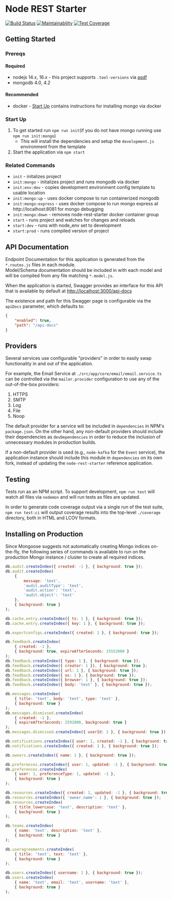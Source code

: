 # Node REST Starter

[![Build Status](https://travis-ci.org/Asymmetrik/node-rest-starter.svg?branch=develop)](https://travis-ci.org/Asymmetrik/node-rest-starter)
[![Maintainability](https://api.codeclimate.com/v1/badges/38b36e9f561532e17b23/maintainability)](https://codeclimate.com/github/Asymmetrik/node-rest-starter/maintainability)
[![Test Coverage](https://api.codeclimate.com/v1/badges/38b36e9f561532e17b23/test_coverage)](https://codeclimate.com/github/Asymmetrik/node-rest-starter/test_coverage)

## Getting Started

### Prereqs

#### Required

- nodejs 14.x, 16.x - this project supports `.tool-versions` via [asdf](https://asdf-vm.com/)
- mongodb 4.0, 4.2

#### Recommended

- docker - [Start Up](#start-up) contains instructions for installing mongo via docker

### Start Up

1. To get started run `npm run init`(if you do not have mongo running use `npm run init:mongo`)
   - This will install the dependencies and setup the `development.js` environment from the template
1. Start the application via `npm start`

### Related Commands

- `init` - initalizes project
- `init:mongo` - initalizes project and runs mongodb via docker
- `init:env:dev` - copies development environment config template to usable location
- `init:mongo:up` - uses docker compose to run containerized mongodb
- `init:mongo:express` - uses docker compose to run mongo express at http://localhost:8081 for mongo debugging
- `init:mongo:down` - removes node-rest-starter docker container group
- `start` - runs project and watches for changes and reloads
- `start:dev` - runs with node_env set to development
- `start:prod` - runs compiled version of project

## API Documentation

Endpoint Documentation for this application is generated from the `*.routes.js` files in each module.  
Model/Schema documentation should be included in with each model and will be compiled from any file matching `*.model.js`.

When the application is started, Swagger provides an interface for this API that is available by default at <http://localhost:3000/api-docs>

The existence and path for this Swagger page is configurable via the `apiDocs` parameter, which defaults to:

```json
{
	"enabled": true,
	"path": "/api-docs"
}
```

## Providers

Several services use configurable "providers" in order to easily swap functionality in and out of the application.

For example, the Email Service at `./src/app/core/email/email.service.ts` can be controlled via the `mailer.provider` configuration to use any of the out-of-the-box providers:

1. HTTPS
1. SMTP
1. Log
1. File
1. Noop

The default provider for a service will be included in `dependencies` in NPM's `package.json`. On the other hand, any non-default providers should include their dependencies as `devDependencies` in order to reduce the inclusion of unnecessary modules in production builds.

If a non-default provider is used (e.g., `node-kafka` for the `Event` service), the application instance should include this module in `dependencies` on its own fork, instead of updating the `node-rest-starter` reference application.

## Testing

Tests run as an NPM script. To support development, `npm run test` will watch all files via `nodemon` and will run tests as files are updated.

In order to generate code coverage output via a single run of the test suite, `npm run test:ci` will output coverage results into the top-level `./coverage` directory, both in HTML and LCOV formats.

## Installing on Production

Since Mongoose suggests not automatically creating Mongo indices on-the-fly, the following series of commands is available to run on the production Mongo instance / cluster to create all required indices.

```js
db.audit.createIndex({ created: -1 }, { background: true });
db.audit.createIndex(
	{
		message: 'text',
		'audit.auditType': 'text',
		'audit.action': 'text',
		'audit.object': 'text'
	},
	{ background: true }
);

db.cache.entry.createIndex({ ts: 1 }, { background: true });
db.cache.entry.createIndex({ key: 1 }, { background: true });

db.exportconfigs.createIndex({ created: 1 }, { background: true });

db.feedback.createIndex(
	{ created: -1 },
	{ background: true, expireAfterSeconds: 15552000 }
);
db.feedback.createIndex({ type: 1 }, { background: true });
db.feedback.createIndex({ creator: 1 }), { background: true };
db.feedback.createIndex({ url: 1 }, { background: true });
db.feedback.createIndex({ os: 1 }, { background: true });
db.feedback.createIndex({ browser: 1 }, { background: true });
db.feedback.createIndex({ body: 'text' }, { background: true });

db.messages.createIndex(
	{ title: 'text', body: 'text', type: 'text' },
	{ background: true }
);
db.messages.dismissed.createIndex(
	{ created: -1 },
	{ expireAfterSeconds: 2592000, background: true }
);
db.messages.dismissed.createIndex({ userId: 1 }, { background: true });

db.notifications.createIndex({ user: 1, created: -1 }, { background: true });
db.notifications.createIndex({ created: 1 }, { background: true });

db.owners.createIndex({ name: 1 }, { background: true });

db.preferences.createIndex({ user: 1, updated: -1 }, { background: true });
db.preferences.createIndex(
	{ user: 1, preferenceType: 1, updated: -1 },
	{ background: true }
);

db.resources.createIndex({ created: 1, updated: -1 }, { background: true });
db.resources.createIndex({ 'owner.name': 1 }, { background: true });
db.resources.createIndex(
	{ title_lowercase: 'text', description: 'text' },
	{ background: true }
);

db.teams.createIndex(
	{ name: 'text', description: 'text' },
	{ background: true }
);

db.useragreements.createIndex(
	{ title: 'text', text: 'text' },
	{ background: true }
);

db.users.createIndex({ username: 1 }, { background: true });
db.users.createIndex(
	{ name: 'text', email: 'text', username: 'text' },
	{ background: true }
);
```

